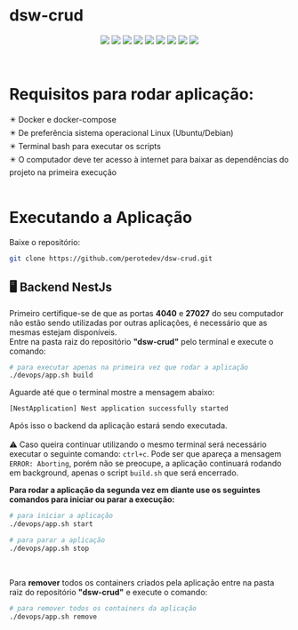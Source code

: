 # dsw-crud

<p align="center">
  <img src="https://img.shields.io/badge/npm-7.18.1-red?style=flat&logo=npm&logoColor=white"> <img src="https://img.shields.io/badge/node-v16.4.2-green?style=flat&logo=node.js&logoColor=white"> <img src="https://img.shields.io/badge/nestjs-v7.6.0-green?style=flat&logo=nestjs&logoColor=white"> <img src="https://img.shields.io/badge/MongoDB-latest-green?style=flat&logo=mongodb&logoColor=white">
  <img src="https://img.shields.io/badge/docker--compose-3.1-blue?style=flat&logo=docker&logoColor=white"> <img src="https://img.shields.io/badge/docker-20.10.2-blue?style=flat&logo=docker&logoColor=white">
  <img src="https://img.shields.io/badge/bash-5.0.17-red?style=flat&logo=gnubash&logoColor=white"> <img src="https://img.shields.io/badge/Ubuntu-20.04.2%20LTS-yellow?style=flat&logo=ubuntu&logoColor=white"> <img src="https://img.shields.io/badge/Linux-5.8.0-yellow?style=flat&logo=ubuntu&logoColor=white">
</p> <br>

# Requisitos para rodar aplicação:
✴️ Docker e docker-compose<br>
✴️ De preferência sistema operacional Linux (Ubuntu/Debian)<br>
✴️ Terminal bash para executar os scripts<br>
✴️ O computador deve ter acesso à internet para baixar as dependências do projeto na primeira execução<br><br>


# Executando a Aplicação
<p>Baixe o repositório:</p>

```bash
git clone https://github.com/perotedev/dsw-crud.git
```
<div id="backend_exex"></div>

## 🖥️ Backend NestJs
Primeiro certifique-se de que as portas **4040** e **27027** do seu computador não estão sendo utilizadas por outras aplicações, é necessário que as mesmas estejam disponíveis.<br>
Entre na pasta raiz do repositório **"dsw-crud"** pelo terminal e execute o comando:

```bash
# para executar apenas na primeira vez que rodar a aplicação
./devops/app.sh build
```
<p>Aguarde até que o terminal mostre a mensagem abaixo: </p>

```bash
[NestApplication] Nest application successfully started
```

Após isso o backend da aplicação estará sendo executada.<br><br>
⚠️ Caso queira continuar utilizando o mesmo terminal será necessário executar o seguinte comando: `ctrl+c`. Pode ser que apareça a mensagem `ERROR: Aborting`, porém não se preocupe, a aplicação continuará rodando em background, apenas o script `build.sh` que será encerrado.
<br>

**Para rodar a aplicação da segunda vez em diante use os seguintes comandos para iniciar ou parar a execução:**<br>

```bash
# para iniciar a aplicação
./devops/app.sh start

# para parar a aplicação
./devops/app.sh stop
```
<br>

Para **remover** todos os containers criados pela aplicação entre na pasta raiz do repositório **"dsw-crud"** e execute o comando:

```bash
# para remover todos os containers da aplicação
./devops/app.sh remove
```
